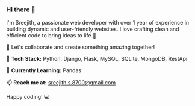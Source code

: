 ### Hi there 👋


I'm Sreejith, a passionate web developer with over 1 year of experience in building dynamic and user-friendly websites.
         I love crafting clean and efficient code to bring ideas to life.🤗

🚀 Let's collaborate and create something amazing together!

🔧 **Tech Stack:** Python, Django, Flask, MySQL, SQLite, MongoDB, RestApi

🌱 **Currently Learning:** Pandas

📫 **Reach me at:** sreejith.s.8700@gmail.com

Happy coding! 💻
